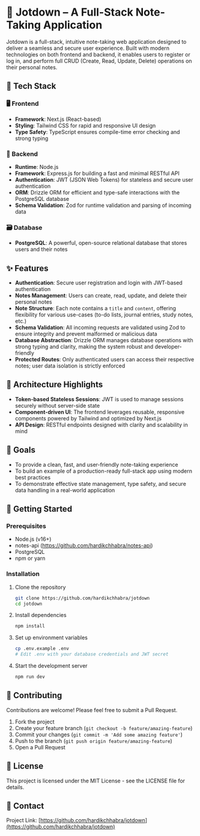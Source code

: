 # 📓 Jotdown – A Full-Stack Note-Taking Application

Jotdown is a full-stack, intuitive note-taking web application designed to deliver a seamless and secure user experience. Built with modern technologies on both frontend and backend, it enables users to register or log in, and perform full CRUD (Create, Read, Update, Delete) operations on their personal notes.

## 🔧 Tech Stack

### 🖥 Frontend

- **Framework**: Next.js (React-based)
- **Styling**: Tailwind CSS for rapid and responsive UI design
- **Type Safety**: TypeScript ensures compile-time error checking and strong typing

### 🧠 Backend

- **Runtime**: Node.js
- **Framework**: Express.js for building a fast and minimal RESTful API
- **Authentication**: JWT (JSON Web Tokens) for stateless and secure user authentication
- **ORM**: Drizzle ORM for efficient and type-safe interactions with the PostgreSQL database
- **Schema Validation**: Zod for runtime validation and parsing of incoming data

### 🗃 Database

- **PostgreSQL**: A powerful, open-source relational database that stores users and their notes

## ✨ Features

- **Authentication**: Secure user registration and login with JWT-based authentication
- **Notes Management**: Users can create, read, update, and delete their personal notes
- **Note Structure**: Each note contains a `title` and `content`, offering flexibility for various use-cases (to-do lists, journal entries, study notes, etc.)
- **Schema Validation**: All incoming requests are validated using Zod to ensure integrity and prevent malformed or malicious data
- **Database Abstraction**: Drizzle ORM manages database operations with strong typing and clarity, making the system robust and developer-friendly
- **Protected Routes**: Only authenticated users can access their respective notes; user data isolation is strictly enforced

## 🧩 Architecture Highlights

- **Token-based Stateless Sessions**: JWT is used to manage sessions securely without server-side state
- **Component-driven UI**: The frontend leverages reusable, responsive components powered by Tailwind and optimized by Next.js
- **API Design**: RESTful endpoints designed with clarity and scalability in mind

## 🚀 Goals

- To provide a clean, fast, and user-friendly note-taking experience
- To build an example of a production-ready full-stack app using modern best practices
- To demonstrate effective state management, type safety, and secure data handling in a real-world application

## 🏁 Getting Started

### Prerequisites

- Node.js (v16+)
- notes-api (https://github.com/hardikchhabra/notes-api)
- PostgreSQL
- npm or yarn

### Installation

1. Clone the repository

   ```bash
   git clone https://github.com/hardikchhabra/jotdown
   cd jotdown
   ```

2. Install dependencies

   ```bash
   npm install

   ```

3. Set up environment variables

   ```bash
   cp .env.example .env
   # Edit .env with your database credentials and JWT secret
   ```

4. Start the development server
   ```bash
   npm run dev
   ```

## 👥 Contributing

Contributions are welcome! Please feel free to submit a Pull Request.

1. Fork the project
2. Create your feature branch (`git checkout -b feature/amazing-feature`)
3. Commit your changes (`git commit -m 'Add some amazing feature'`)
4. Push to the branch (`git push origin feature/amazing-feature`)
5. Open a Pull Request

## 📄 License

This project is licensed under the MIT License - see the LICENSE file for details.

## 📧 Contact

Project Link: [https://github.com/hardikchhabra/jotdown](https://github.com/hardikchhabra/jotdown)
